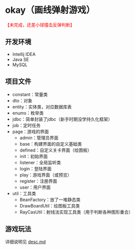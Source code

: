 # okay（画线弹射游戏）
<span style="color: red;">【未完成，还差小球撞击反弹判断】</span>
## 开发环境
- Intellij IDEA
- Java SE
- MySQL

## 项目文件
- constant：常量类
- dto：对象
- entity：实体类，对应数据库表
- enums：枚举类
- jdbc：简单封装了jdbc（新手时期没学持久化框架）
- job：定时任务
- page：游戏的界面
    - admin：管理员界面
    - base：构建界面的自定义基础类
    - defined：自定义关卡界面（绘图板）
    - init：初始界面
    - listener：全局监听类
    - login：登陆界面
    - play：游戏界面（或预览）
    - register：注册界面
    - user：用户界面
- util：工具类
  - BeanFactory：放了一堆静态类
  - DrawBoardUtil：绘图板工具类
  - RayCasUtil：射线法实现工具类（用于判断各种图形重合）

## 游戏玩法
详细说明见 [desc.md](https://github.com/xuyj1111/game/blob/master/okay/src/main/resources/file/desc.md)
